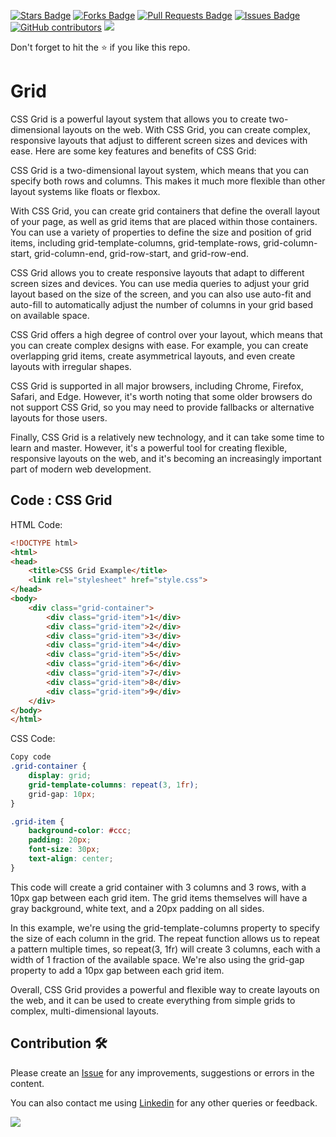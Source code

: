 <a href="https://github.com/drshahizan/learn-php/stargazers"><img src="https://img.shields.io/github/stars/drshahizan/learn-php" alt="Stars Badge"/></a>
<a href="https://github.com/drshahizan/learn-php/network/members"><img src="https://img.shields.io/github/forks/drshahizan/learn-php" alt="Forks Badge"/></a>
<a href="https://github.com/drshahizan/learn-php/pulls"><img src="https://img.shields.io/github/issues-pr/drshahizan/learn-php" alt="Pull Requests Badge"/></a>
<a href="https://github.com/drshahizan/learn-php/issues"><img src="https://img.shields.io/github/issues/drshahizan/learn-php" alt="Issues Badge"/></a>
<a href="https://github.com/drshahizan/learn-php/graphs/contributors"><img alt="GitHub contributors" src="https://img.shields.io/github/contributors/drshahizan/learn-php?color=2b9348"></a>
![](https://visitor-badge.glitch.me/badge?page_id=drshahizan/learn-php)

Don't forget to hit the :star: if you like this repo.

# Grid
CSS Grid is a powerful layout system that allows you to create two-dimensional layouts on the web. With CSS Grid, you can create complex, responsive layouts that adjust to different screen sizes and devices with ease. Here are some key features and benefits of CSS Grid:

CSS Grid is a two-dimensional layout system, which means that you can specify both rows and columns. This makes it much more flexible than other layout systems like floats or flexbox.

With CSS Grid, you can create grid containers that define the overall layout of your page, as well as grid items that are placed within those containers. You can use a variety of properties to define the size and position of grid items, including grid-template-columns, grid-template-rows, grid-column-start, grid-column-end, grid-row-start, and grid-row-end.

CSS Grid allows you to create responsive layouts that adapt to different screen sizes and devices. You can use media queries to adjust your grid layout based on the size of the screen, and you can also use auto-fit and auto-fill to automatically adjust the number of columns in your grid based on available space.

CSS Grid offers a high degree of control over your layout, which means that you can create complex designs with ease. For example, you can create overlapping grid items, create asymmetrical layouts, and even create layouts with irregular shapes.

CSS Grid is supported in all major browsers, including Chrome, Firefox, Safari, and Edge. However, it's worth noting that some older browsers do not support CSS Grid, so you may need to provide fallbacks or alternative layouts for those users.

Finally, CSS Grid is a relatively new technology, and it can take some time to learn and master. However, it's a powerful tool for creating flexible, responsive layouts on the web, and it's becoming an increasingly important part of modern web development.


## Code : CSS Grid

HTML Code:

```html
<!DOCTYPE html>
<html>
<head>
	<title>CSS Grid Example</title>
	<link rel="stylesheet" href="style.css">
</head>
<body>
	<div class="grid-container">
		<div class="grid-item">1</div>
		<div class="grid-item">2</div>
		<div class="grid-item">3</div>
		<div class="grid-item">4</div>
		<div class="grid-item">5</div>
		<div class="grid-item">6</div>
		<div class="grid-item">7</div>
		<div class="grid-item">8</div>
		<div class="grid-item">9</div>
	</div>
</body>
</html>
```

CSS Code:

```css
Copy code
.grid-container {
	display: grid;
	grid-template-columns: repeat(3, 1fr);
	grid-gap: 10px;
}

.grid-item {
	background-color: #ccc;
	padding: 20px;
	font-size: 30px;
	text-align: center;
}
```
This code will create a grid container with 3 columns and 3 rows, with a 10px gap between each grid item. The grid items themselves will have a gray background, white text, and a 20px padding on all sides.

In this example, we're using the grid-template-columns property to specify the size of each column in the grid. The repeat function allows us to repeat a pattern multiple times, so repeat(3, 1fr) will create 3 columns, each with a width of 1 fraction of the available space. We're also using the grid-gap property to add a 10px gap between each grid item.

Overall, CSS Grid provides a powerful and flexible way to create layouts on the web, and it can be used to create everything from simple grids to complex, multi-dimensional layouts.

## Contribution 🛠️
Please create an [Issue](https://github.com/drshahizan/learn-php/issues) for any improvements, suggestions or errors in the content.

You can also contact me using [Linkedin](https://www.linkedin.com/in/drshahizan/) for any other queries or feedback.

![](https://visitor-badge.glitch.me/badge?page_id=drshahizan)


